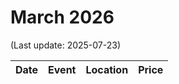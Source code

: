 # March 2026

(Last update: 2025-07-23)

| Date | Event | Location | Price |
| ---- | ----- | -------- | ----- |